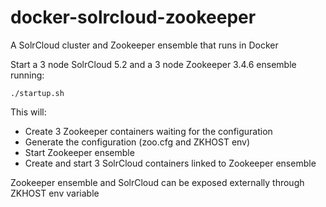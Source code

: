 docker-solrcloud-zookeeper
================

A SolrCloud cluster and Zookeeper ensemble that runs in Docker

Start a 3 node SolrCloud 5.2 and a 3 node Zookeeper 3.4.6 ensemble running:

    ./startup.sh
    
This will:

- Create 3 Zookeeper containers waiting for the configuration
- Generate the configuration (zoo.cfg and ZKHOST env)
- Start Zookeeper ensemble
- Create and start 3 SolrCloud containers linked to Zookeeper ensemble

Zookeeper ensemble and SolrCloud can be exposed externally through ZKHOST env variable

